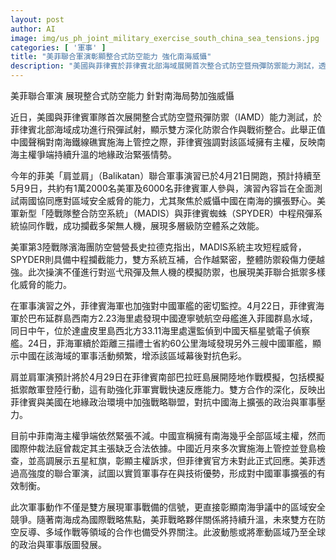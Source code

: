 ```yaml
---
layout: post
author: AI
image: img/us_ph_joint_military_exercise_south_china_sea_tensions.jpg
categories: [ '軍事' ]
title: "美菲聯合軍演彰顯整合式防空能力 強化南海威懾"
description: "美國與菲律賓於菲律賓北部海域展開首次整合式防空暨飛彈防禦能力測試，透過軍演及實彈試射展現雙方深化防禦合作。面對中國在南海的軍事態勢，菲美聯合軍演聚焦多層級防空作戰與陸地模擬作戰，強化區域安全威懾並展示強化戰略夥伴關係的決心。"
---
```

美菲聯合軍演 展現整合式防空能力 針對南海局勢加強威懾

近日，美國與菲律賓軍隊首次展開整合式防空暨飛彈防禦（IAMD）能力測試，於菲律賓北部海域成功進行飛彈試射，顯示雙方深化防禦合作與戰術整合。此舉正值中國聲稱對南海鐵線礁實施海上管控之際，菲律賓強調對該區域擁有主權，反映南海主權爭端持續升溫的地緣政治緊張情勢。

今年的菲美「肩並肩」（Balikatan）聯合軍事演習已於4月21日開跑，預計持續至5月9日，共約有1萬2000名美軍及6000名菲律賓軍人參與，演習內容旨在全面測試兩國協同應對區域安全威脅的能力，尤其聚焦於威懾中國在南海的擴張野心。美軍新型「陸戰隊整合防空系統」（MADIS）與菲律賓蜘蛛（SPYDER）中程飛彈系統協同作戰，成功攔截多架無人機，展現多層級防空體系之效能。

美軍第3陸戰隊濱海團防空營營長史拉德克指出，MADIS系統主攻短程威脅，SPYDER則具備中程攔截能力，雙方系統互補，合作越緊密，整體防禦殺傷力便越強。此次操演不僅進行對巡弋飛彈及無人機的模擬防禦，也展現美菲聯合抵禦多樣化威脅的能力。

在軍事演習之外，菲律賓海軍也加強對中國軍艦的密切監控。4月22日，菲律賓海軍於巴布延群島西南方2.23海里處發現中國遼寧號航空母艦進入菲國群島水域，同日中午，位於達盧皮里島西北方33.11海里處還監偵到中國天樞星號電子偵察艦。24日，菲海軍續於距離三描禮士省約60公里海域發現另外三艘中國軍艦，顯示中國在該海域的軍事活動頻繁，增添該區域幕後對抗色彩。

肩並肩軍演預計將於4月29日在菲律賓南部巴拉旺島展開陸地作戰模擬，包括模擬抵禦敵軍登陸行動，這有助強化菲軍實戰快速反應能力。雙方合作的深化，反映出菲律賓與美國在地緣政治環境中加強戰略聯盟，對抗中國海上擴張的政治與軍事壓力。

目前中菲南海主權爭端依然緊張不減。中國宣稱擁有南海幾乎全部區域主權，然而國際仲裁法庭曾裁定其主張缺乏合法依據。中國近月來多次實施海上管控並登島檢查，並高調展示五星紅旗，彰顯主權訴求，但菲律賓官方未對此正式回應。美菲透過高強度的聯合軍演，試圖以實質軍事存在與技術優勢，形成對中國軍事擴張的有效制衡。

此次軍事動作不僅是雙方展現軍事戰備的信號，更直接彰顯南海爭議中的區域安全競爭。隨著南海成為國際戰略焦點，美菲戰略夥伴關係將持續升溫，未來雙方在防空反導、多域作戰等領域的合作也備受外界關注。此波動態或將牽動區域乃至全球的政治與軍事版圖發展。